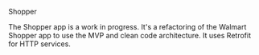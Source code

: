 Shopper

The Shopper app is a work in progress. It's a refactoring of the Walmart Shopper app to use the MVP and clean code architecture. It uses Retrofit for HTTP services.